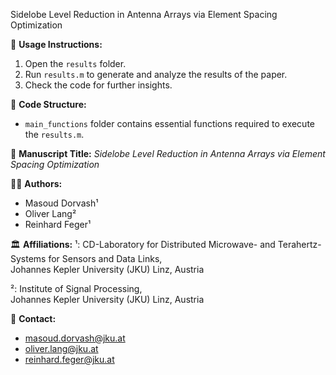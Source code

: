 Sidelobe Level Reduction in Antenna Arrays via Element Spacing Optimization 

📂 **Usage Instructions:**
1. Open the `results` folder.
2. Run `results.m` to generate and analyze the results of the paper.
3. Check the code for further insights.

📂 **Code Structure:**
- `main_functions` folder contains essential functions required to execute the `results.m`.

📖 **Manuscript Title:**
*Sidelobe Level Reduction in Antenna Arrays via Element Spacing Optimization*  

👨‍💻 **Authors:**
- Masoud Dorvash¹  
- Oliver Lang²  
- Reinhard Feger¹  

🏛 **Affiliations:**
¹: CD-Laboratory for Distributed Microwave- and Terahertz-Systems for Sensors and Data Links,  
Johannes Kepler University (JKU) Linz, Austria  

²: Institute of Signal Processing,  
Johannes Kepler University (JKU) Linz, Austria  

📧 **Contact:**
- masoud.dorvash@jku.at  
- oliver.lang@jku.at  
- reinhard.feger@jku.at  
